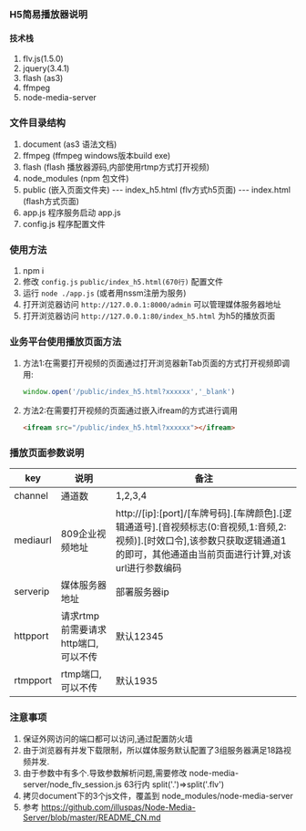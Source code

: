 ###  H5简易播放器说明

#### 技术栈

1. flv.js(1.5.0)
2. jquery(3.4.1)
3. flash (as3)
4. ffmpeg
5. node-media-server

### 文件目录结构

1. document     (as3 语法文档)
2. ffmpeg       (ffmpeg windows版本build exe)
3. flash        (flash 播放器源码,内部使用rtmp方式打开视频)
4. node_modules (npm 包文件)
5. public       (嵌入页面文件夹)
   --- index_h5.html (flv方式h5页面)
   --- index.html    (flash方式页面)
6. app.js       程序服务启动 app.js
7. config.js    程序配置文件

### 使用方法

1. npm i
2. 修改 `config.js` `public/index_h5.html(670行)`  配置文件
3. 运行 `node ./app.js`  (或者用nssm注册为服务)
4. 打开浏览器访问 `http://127.0.0.1:8000/admin` 可以管理媒体服务器地址
5. 打开浏览器访问 `http://127.0.0.1:80/index_h5.html` 为h5的播放页面

### 业务平台使用播放页面方法

1. 方法1:在需要打开视频的页面通过打开浏览器新Tab页面的方式打开视频即调用:
    ```js
    window.open('/public/index_h5.html?xxxxxx','_blank')
    ```
2. 方法2:在需要打开视频的页面通过嵌入ifream的方式进行调用 
    ```html
    <ifream src="/public/index_h5.html?xxxxxx"></ifream>
    ```
### 播放页面参数说明

key | 说明  |  备注  
-|-|-
channel|通道数|1,2,3,4
mediaurl|809企业视频地址|http://[ip]:[port]/[车牌号码].[车牌颜色].[逻辑通道号].[音视频标志(0:音视频,1:音频,2:视频)].[时效口令],该参数只获取逻辑通道1的即可，其他通道由当前页面进行计算,对该url进行参数编码
serverip|媒体服务器地址|部署服务器ip
httpport|请求rtmp前需要请求http端口,可以不传|默认12345
rtmpport|rtmp端口,可以不传|默认1935


### 注意事项

1. 保证外网访问的端口都可以访问,通过配置防火墙
3. 由于浏览器有并发下载限制，所以媒体服务默认配置了3组服务器满足18路视频并发.
4. 由于参数中有多个.导致参数解析问题,需要修改 node-media-server/node_flv_session.js  63行内 split('.')=>split('.flv')
5. 拷贝document下的3个js文件，覆盖到 node_modules/node-media-server
5. 参考  https://github.com/illuspas/Node-Media-Server/blob/master/README_CN.md 
